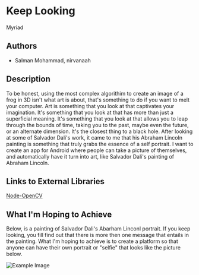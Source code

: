 # Keep Looking
Myriad

## Authors
- Salman Mohammad, nirvanaah

## Description
To be honest, using the most complex algorithim to create an image of a frog in 3D isn't what art is about, that's something to do if you want to melt your computer. Art is something that you look at that captivates your imagination. It's something that you look at that has more than just a superficial meaning. It's something that you look at that allows you to leap through the bounds of time, taking you to the past, maybe even the future, or an alternate dimension. It's the closest thing to a black hole. After looking at some of Salvador Dali's work, it came to me that his Abraham Lincoln painting is something that truly grabs the essence of a self portrait. I want to create an app for Android where people can take a picture of themselves, and automatically have it turn into art, like Salvador Dali's painting of Abraham Lincoln.

## Links to External Libraries

[Node-OpenCV](https://github.com/peterbraden/node-opencv "Node-OpenCV")

## What I'm Hoping to Achieve
Below, is a painting of Salvador Dali's Abarham Linconl portrait. If you keep looking, you fill find out that there is more then one message that entails in the painting. What I'm hoping to achieve is to create a platform so that anyone can have their own portrait or "selfie" that looks like the picture below. 

![Example Image](http://www.oocities.org/southbeach/sands/9432/Dali.jpg "Example Image")
